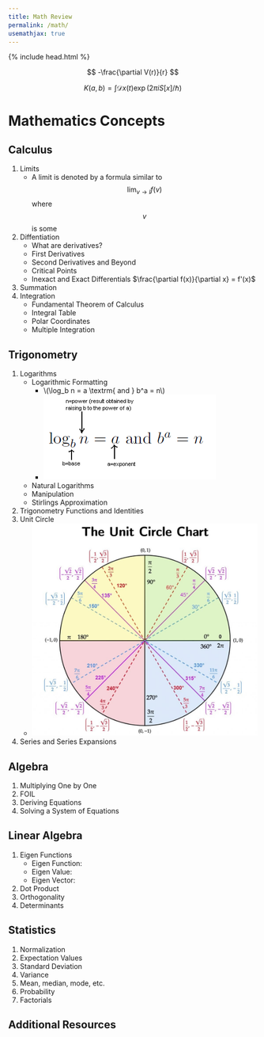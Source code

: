 ```yaml
--- 
title: Math Review
permalink: /math/
usemathjax: true
---
```

{% include head.html %}

$$ 
-\frac{\partial V(r)}{r} 
$$

$$ K(a,b) = \int \mathcal{D}x(t) \exp(2\pi i S[x]/\hbar) $$

# Mathematics Concepts

## Calculus
  1. Limits
      - A limit is denoted by a formula similar to $$\lim_{v \to l} f(v)$$ where $$v$$ is some 
  2. Diffentiation
      - What are derivatives?
      - First Derivatives
      - Second Derivatives and Beyond
      - Critical Points
      - Inexact and Exact Differentials
	$\frac{\partial f(x)}{\partial x} = f'(x)$
  3. Summation
  4. Integration
      - Fundamental Theorem of Calculus
      - Integral Table
      - Polar Coordinates
      - Multiple Integration

## Trigonometry
  1. Logarithms
      - Logarithmic Formatting
           - \\(\log_b n = a \textrm{ and } b^a = n\\)
           - ![image](assets/images/Logs.png)
      - Natural Logarithms
      - Manipulation
      - Stirlings Approximation
  2. Trigonometry Functions and Identities
  3. Unit Circle
      - ![image](assets/images/The-Unit-Circle.jpg)
  4. Series and Series Expansions

## Algebra
  1. Multiplying One by One
  2. FOIL
  3. Deriving Equations
  4. Solving a System of Equations

## Linear Algebra
  1. Eigen Functions
      - Eigen Function:
      - Eigen Value:
      - Eigen Vector:
  2. Dot Product
  3. Orthogonality
  4. Determinants

## Statistics
  1. Normalization
  2. Expectation Values
  3. Standard Deviation
  4. Variance
  5. Mean, median, mode, etc.
  6. Probability
  7. Factorials

## Additional Resources
